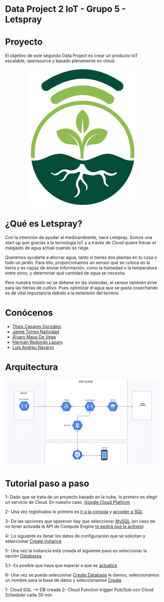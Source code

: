 # Data Project 2 IoT - Grupo 5 - Letspray

# Proyecto
El objetivo de este segundo Data Project es crear un producto IoT escalable, opensource y basado plenamente en cloud.

<p align="center">
   <img src="https://github.com/Ciarzi/DP2_G5/blob/main/Imagenes/Logo%20DP2.png?raw=true" alt="[YOUR_ALT]"/>
</p>

# ¿Qué es Letspray?
Con la intención de ayudar al medioambiente, nace Letspray. Somos una start up que gracias a la tecnología IoT y a través de Cloud quiere frenar el malgasto de agua actual cuando se riega.

Queremos ayudarte a ahorrar agua, tanto si tienes dos plantas en tu casa o todo un jardín. Para ello, proporcionamos un sensor que se coloca en la tierra y es capaz de enviar información, como la húmedad o la temperatura entre otros, y determinar qué cantidad de agua se necesita.

Pero nuestra misión no se detiene en las viviendas, el sensor también sirve para las tierras de cultivo. Pues optimizar el agua que se gasta cosechando es de vital importancia debido a la extensión del terreno.

# Conócenos
- [Thais Casares González](https://github.com/thais1987 "Thais")
- [Jaime Torres Natividad](https://github.com/Alvaromasa "Jaime")
- [Álvaro Masa De Vega](https://github.com/jatona27 "Álvaro")
- [Hermán Redondo Lázaro](https://github.com/Ciarzi "Hermán")
- [Luis Andreu Navarro](https://github.com/Luisand8 "Luis")

# Arquitectura
<p align="center">
   <img src="https://github.com/Ciarzi/DP2_G5/blob/main/Imagenes/Arquitectura.png" alt="[YOUR_ALT]"/>
</p>

# Tutorial paso a paso

1- Dado que se trata de un proyecto basado en la nube, lo primero es elegir un servicio de Cloud. En nuestro caso, [Google Cloud Platform](https://cloud.google.com/ "Regístrate aquí")

2- Una vez registrados lo primero es [ir a la consola](https://github.com/Ciarzi/DP2_G5/blob/main/Tutorial/1.png) y [acceder a SQL](https://github.com/Ciarzi/DP2_G5/blob/main/Tutorial/2.jpeg)

3- De las opciones que aparecen hay que seleccionar [MySQL](https://github.com/Ciarzi/DP2_G5/blob/main/Tutorial/3.jpeg) (en caso de no tener activada la API de Compute Engine [te pedirá que la actives](https://github.com/Ciarzi/DP2_G5/blob/main/Tutorial/4.jpeg))

4- Lo siguiente es llenar los datos de configuración que se solicitan y seleccionar [Create instance](https://github.com/Ciarzi/DP2_G5/blob/main/Tutorial/5.jpeg)

5- Una vez  la instancia está creada el siguiente paso es seleccionar la opción [Databases](https://github.com/Ciarzi/DP2_G5/blob/main/Tutorial/6.jpeg)
   
   5.1- Es posible que haya que esperar a que se [actualice](https://github.com/Ciarzi/DP2_G5/blob/main/Tutorial/7.jpeg)

6- Una vez se pueda seleccionar [Create Database](https://github.com/Ciarzi/DP2_G5/blob/main/Tutorial/8.jpeg) le damos, seleccionamos un nombre para la base de datos y seleccionamos [Create](https://github.com/Ciarzi/DP2_G5/blob/main/Tutorial/9.jpeg)




1- Cloud SQL --> DB creada
2- Cloud Function 
  trigger Pub/Sub con Cloud Scheduler cada 30 min

